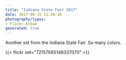 ```yaml
---
title: "Indiana State Fair 2017"
date: 2017-08-15 11:20:10
photography/types:
- Flickr Album
generated: true
---
```

Another set from the Indiana State Fair. So many colors.

{{< flickr set="72157685148337070" >}}
